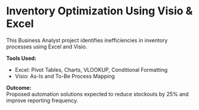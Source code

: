 # Inventory Optimization Using Visio & Excel

This Business Analyst project identifies inefficiencies in inventory processes using Excel and Visio.

**Tools Used:**  
- Excel: Pivot Tables, Charts, VLOOKUP, Conditional Formatting  
- Visio: As-Is and To-Be Process Mapping  

**Outcome:**  
Proposed automation solutions expected to reduce stockouts by 25% and improve reporting frequency.
